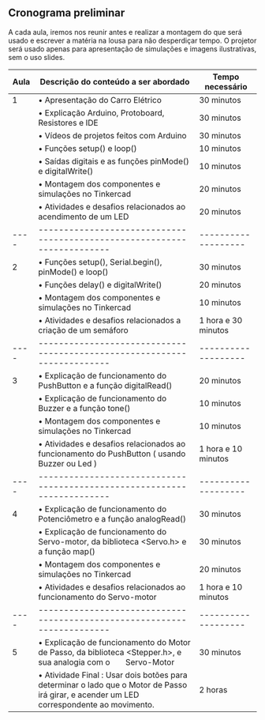 

## Cronograma preliminar

A cada aula, iremos nos reunir antes e realizar a montagem do que será usado e escrever a matéria na lousa para não desperdiçar tempo. O projetor será usado apenas para apresentação de simulações e imagens ilustrativas, sem o uso slides.

| Aula | Descrição do conteúdo a ser abordado                                     | Tempo necessário |
| ---- | ------------------------------------------------------------------------ | -------------------------- |
| <!-- ✔️ --> 1 | • Apresentação do Carro Elétrico | 30 minutos |
|                | • Explicação Arduino, Protoboard, Resistores e IDE | 30 minutos |
|                | • Vídeos de projetos feitos com Arduino | 30 minutos |
|                | • Funções setup() e loop() | 10 minutos |
|                | • Saídas digitais e as funções pinMode() e digitalWrite() | 10 minutos |
|                | • Montagem dos componentes e simulações no Tinkercad | 20 minutos |
|                | • Atividades e desafios relacionados ao acendimento de um LED | 20 minutos |
| ---- | ------------------------------------------------------------------------ | ------------------- |
| 2    | • Funções setup(), Serial.begin(), pinMode() e loop() | 30 minutos |
|      | • Funções delay() e digitalWrite() | 20 minutos |
|      | • Montagem dos componentes e simulações no Tinkercad | 10 minutos |
|      | • Atividades e desafios relacionados a criação de um semáforo | 1 hora e 30 minutos |
| ---- | ------------------------------------------------------------------------ | ------------------- |
| 3    | • Explicação de funcionamento do PushButton e a função digitalRead() | 20 minutos |
|      | • Explicação de funcionamento do Buzzer e a função tone() | 10 minutos |
|      | • Montagem dos componentes e simulações no Tinkercad | 10 minutos |
|      | • Atividades e desafios relacionados ao funcionamento do PushButton ( usando Buzzer ou Led ) | 1 hora e 10 minutos |
| ---- | ------------------------------------------------------------------------ | ------------------- |
| 4    | • Explicação de funcionamento do Potenciômetro e a função analogRead() | 30 minutos |
|      | • Explicação de funcionamento do Servo-motor, da biblioteca <Servo.h> e a função map() | 30 minutos |
|      | • Montagem dos componentes e simulações no Tinkercad | 20 minutos |
|      | • Atividades e desafios relacionados ao funcionamento do Servo-motor | 1 hora e 10 minutos |
| ---- | ------------------------------------------------------------------------ | ------------------- |
| 5    | • Explicação de funcionamento do Motor de Passo, da biblioteca <Stepper.h>, e sua analogia com o       Servo-Motor | 30 minutos |
|      | • Atividade Final : Usar dois botões para determinar o lado que o Motor de Passo irá girar, e acender um LED correspondente ao movimento. | 2 horas |

